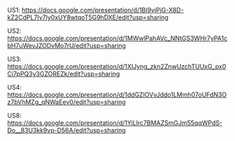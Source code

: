 US1: https://docs.google.com/presentation/d/1BI9vjPjG-X8D-kZ2CdPL7Iv7ly0xUY8wtqoT5G9hDXE/edit?usp=sharing

US2: https://docs.google.com/presentation/d/1MWwlPahAVc_NNtGS3WHr7yPA1cbH7uWevJZODvMo7rU/edit?usp=sharing

US3: https://docs.google.com/presentation/d/1XIJyng_zkn2ZnwUzchTUUxG_px0Ci7pPQ3y3GZOREZk/edit?usp=sharing

US4: https://docs.google.com/presentation/d/1ddGZlOVvJddo1LMmh07oUFdN3Oz7bVhMZg_qNWaEev0/edit?usp=sharing

US8: https://docs.google.com/presentation/d/1YiLlrc7BMAZSmGJm55qqWPdS-Do__83U3kk9vp-D56A/edit?usp=sharing
